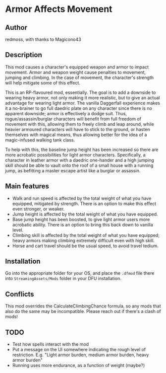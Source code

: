 # Armor Affects Movement

## Author

redmoss, with thanks to Magicono43

## Description

This mod causes a character's equipped weapon and armor to impact movement. Armor and weapon weight cause penalties to movement, jumping and climbing. In the case of movement, the character's strength will help mitigate some of this effect.

This is an RP-flavoured mod, essentially. The goal is to add a downside to wearing heavy armor, not only making it more realistic, but to give an actual advantage for wearing light armor. The vanilla Daggerfall experience makes it a no-brainer to go full daedric plate on any character since there is no apparent downside; armor is effectively a dodge suit. Thus, rogue/assassin/burglar characters will benefit from full freedom of movement with this, allowing them to freely climb and leap around, while heavier armoured characters will have to stick to the ground, or hasten themselves with magical means, thus allowing better for the idea of a magic-infused walking tank class.

To help with this, the baseline jump height has been increased so there are more acrobatic possibilities for light armor characters. Specifically, a character in leather armor with a daedric one-hander and a high jumping skill should be able to vault onto the roof of a small house with a running jump, as befitting a master escape artist like a burglar or assassin.

## Main features

* Walk and run speed is affected by the total weight of what you have equipped, mitigated by strength. There is an option to make this effect even stronger, or weaker. 
* Jump height is affected by the total weight of what you have equipped.
* Base jump height has been boosted, to give light armor users more acrobatic ability. There is an option to bring this back down to vanilla level.
* Climbing skill is affected by the total weight of what you have equipped; heavy armors making climbing extremely difficult even with high skill.
* Horse and cart travel should be the usual speed, to avoid travel tedium.

## Installation

Go into the appropriate folder for your OS, and place the `.dfmod` file there into `StreamingAssets/Mods` folder in your DFU installation.

## Conflicts

This mod overrides the CalculateClimbingChance formula, so any mods that also do the same may be incompatible. Please reach out if there's a clash of mods!

## TODO

- Test how spells interact with the mod
- Put a message on the UI somewhere indicating the rough level of restriction. E.g. "Light armor burden, medium armor burden, heavy armor burden"
- Running uses more endurance, as a function of weight (maybe?)
